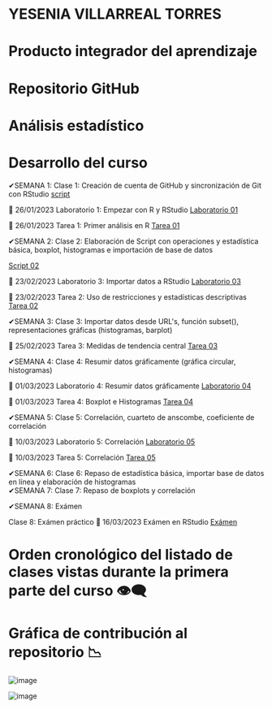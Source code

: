# YESENIA VILLARREAL TORRES
# Producto integrador del aprendizaje
# Repositorio GitHub

# Análisis estadístico

# Desarrollo del curso

 ✔SEMANA 1: Clase 1: Creación de cuenta de GitHub y sincronización de Git con RStudio
 [script](https://github.com/YESIVT/ANES-2/tree/main/SCRIPTS)

📅 26/01/2023 Laboratorio 1: Empezar con R y RStudio 
[Laboratorio 01](https://github.com/YESIVT/ANES-2/tree/main/LABORATORIOS/LAB_01)

📅 26/01/2023 Tarea 1: Primer análisis en R
[Tarea 01](https://github.com/YESIVT/ANES-2/tree/main/TAREAS/TAREA_01)

✔SEMANA 2: Clase 2: Elaboración de Script con operaciones y estadística básica, boxplot, histogramas e importación de base de datos

[Script 02](https://github.com/YESIVT/ANES-2/tree/main/SCRIPTS)

📅 23/02/2023 Laboratorio 3: Importar datos a RStudio
[Laboratorio 03](https://github.com/YESIVT/ANES-2/tree/main/LABORATORIOS/LABORATORIO_3)

📅 23/02/2023 Tarea 2: Uso de restricciones y estadísticas descriptivas
[Tarea 02](https://github.com/YESIVT/ANES-2/tree/main/TAREAS/TAREA_02)

✔SEMANA 3: Clase 3: Importar datos desde URL's, función subset(), representaciones gráficas (histogramas, barplot)

📅 25/02/2023 Tarea 3: Medidas de tendencia central 
[Tarea 03](https://github.com/YESIVT/ANES-2/tree/main/TAREAS/TAREA_03)


✔SEMANA 4: Clase 4: Resumir datos gráficamente (gráfica circular, histogramas)

📅 01/03/2023 Laboratorio 4: Resumir datos gráficamente
[Laboratorio 04](https://github.com/YESIVT/ANES-2/tree/main/LABORATORIOS/LABORATORIO_SEMA_4)

📅 01/03/2023 Tarea 4: Boxplot e Histogramas
[Tarea 04](https://github.com/YESIVT/ANES-2/tree/main/TAREAS/TAREA_04)

✔SEMANA 5: Clase 5: Correlación, cuarteto de anscombe, coeficiente de correlación

📅 10/03/2023 Laboratorio 5: Correlación
[Laboratorio 05](https://github.com/YESIVT/ANES-2/tree/main/LABORATORIOS/LABORATORIO_SEMA_5)

📅 10/03/2023 Tarea 5: Correlación 
[Tarea 05](https://github.com/YESIVT/ANES-2/tree/main/TAREAS/TAREA_05)

✔SEMANA 6: Clase 6: Repaso de estadística básica, importar base de datos en línea y elaboración de histogramas  
✔SEMANA 7: Clase 7: Repaso de boxplots y correlación


✔SEMANA 8: Exámen


Clase 8: Exámen práctico 
📅 16/03/2023 Exámen en RStudio
[Exámen](https://github.com/YESIVT/ANES-2/tree/main/EXAMEN)

# Orden cronológico del listado de clases vistas durante la primera parte del curso 👁‍🗨

# Gráfica de contribución al repositorio 📉

![image](https://user-images.githubusercontent.com/123662539/232902296-ce7d2f86-8ac4-486e-bda2-5ff8ac66ca62.png)

![image](https://user-images.githubusercontent.com/123662539/232902376-2558dde8-bc10-4e08-b73f-a6b915342f53.png)



  



















